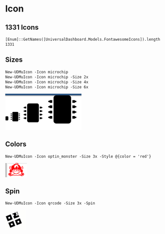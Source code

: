 # Icon

## 1331 Icons

```text
[Enum]::GetNames([UniversalDashboard.Models.FontawesomeIcons]).length
1331
```

## Sizes

```text
New-UDMuIcon -Icon microchip
New-UDMuIcon -Icon microchip -Size 2x
New-UDMuIcon -Icon microchip -Size 4x
New-UDMuIcon -Icon microchip -Size 6x
```

![Multiple Sizes of Icons](../../.gitbook/assets/image%20%2842%29.png)

## Colors

```text
New-UDMuIcon -Icon optin_monster -Size 3x -Style @{color = 'red'}
```

![Colored Icon](../../.gitbook/assets/image%20%2814%29.png)

## Spin

```text
New-UDMuIcon -Icon qrcode -Size 3x -Spin
```

![Spinning Icon](../../.gitbook/assets/iconspin.gif)



